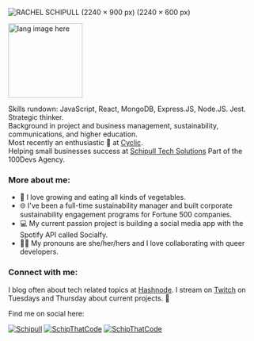 ![RACHEL SCHIPULL (2240 × 900 px) (2240 × 600 px)](https://user-images.githubusercontent.com/102389779/166121947-c1b8ab24-38da-4079-a210-514b2b5aea43.png)

<p align="left"><img width="150" src="https://github.com/alansmathew/alansmathew/raw/master/lang.gif" alt="lang image here" /></p>

Skills rundown: JavaScript, React, MongoDB, Express.JS, Node.JS. Jest. Strategic thinker. <br>
Background in project and business management, sustainability, communications, and higher education. <br>
Most recently an enthusiastic 🥑 at [Cyclic](https://www.cyclic.sh/). <br>
Helping small businesses success at [Schipull Tech Solutions](https://rachelschipull.com) Part of the 100Devs Agency.
  
### More about me:
  - 🥬 I love growing and eating all kinds of vegetables.
  - 🌐 I've been a full-time sustainability manager and built corporate sustainability engagement programs for Fortune 500 companies.
  - 💻 My current passion project is building a social media app with the Spotify API called Socialfy.
  - 🏳️‍🌈 My pronouns are she/her/hers and I love collaborating with queer developers.

### Connect with me:
  I blog often about tech related topics at [Hashnode](https://schipthatcode.hashnode.dev/).
  I stream on [Twitch](https://www.twitch.tv/schipthatcode) on Tuesdays and Thursday about current projects. 🥔

Find me on social here:   

<p align="left"> 
  <a href="https://www.linkedin.com/in/rachelschipull/" target="blank"><img src="https://img.shields.io/badge/-Schipull-blue?style=flat-square&logo=Linkedin&logoColor=white&style=plastic" alt="Schipull" /></a>
  <a href="https://twitter.com/schipthatcode" target="blank"><img src="https://img.shields.io/twitter/follow/schipthatcode?logo=twitter&style=plastic" alt="SchipThatCode" /></a> 
  <a href="https://twitch.tv/schipthatcode" target="blank"><img src="https://img.shields.io/twitch/status/schipthatcode?logo=Twitch&style=plastic" alt="SchipThatCode" /></a>
</p>


